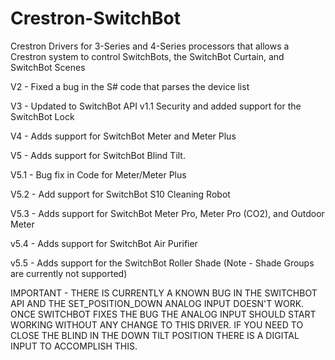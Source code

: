 # Crestron-SwitchBot

Crestron Drivers for 3-Series and 4-Series processors that allows a Crestron system to control SwitchBots, the SwitchBot Curtain, and SwitchBot Scenes

V2 - Fixed a bug in the S# code that parses the device list

V3 - Updated to SwitchBot API v1.1 Security and added support for the SwitchBot Lock

V4 - Adds support for SwitchBot Meter and Meter Plus

V5 - Adds support for SwitchBot Blind Tilt.

V5.1 - Bug fix in Code for Meter/Meter Plus

V5.2 - Add support for SwitchBot S10 Cleaning Robot

V5.3 - Adds support for SwitchBot Meter Pro, Meter Pro (CO2), and Outdoor Meter

v5.4 - Adds support for SwitchBot Air Purifier

v5.5 - Adds support for the SwitchBot Roller Shade (Note - Shade Groups are currently not supported)

IMPORTANT - THERE IS CURRENTLY A KNOWN BUG IN THE SWITCHBOT API AND THE SET_POSITION_DOWN
ANALOG INPUT DOESN'T WORK.  ONCE SWITCHBOT FIXES THE BUG THE ANALOG INPUT SHOULD START 
WORKING WITHOUT ANY CHANGE TO THIS DRIVER.  IF YOU NEED TO CLOSE THE BLIND IN THE DOWN
TILT POSITION THERE IS A DIGITAL INPUT TO ACCOMPLISH THIS.

